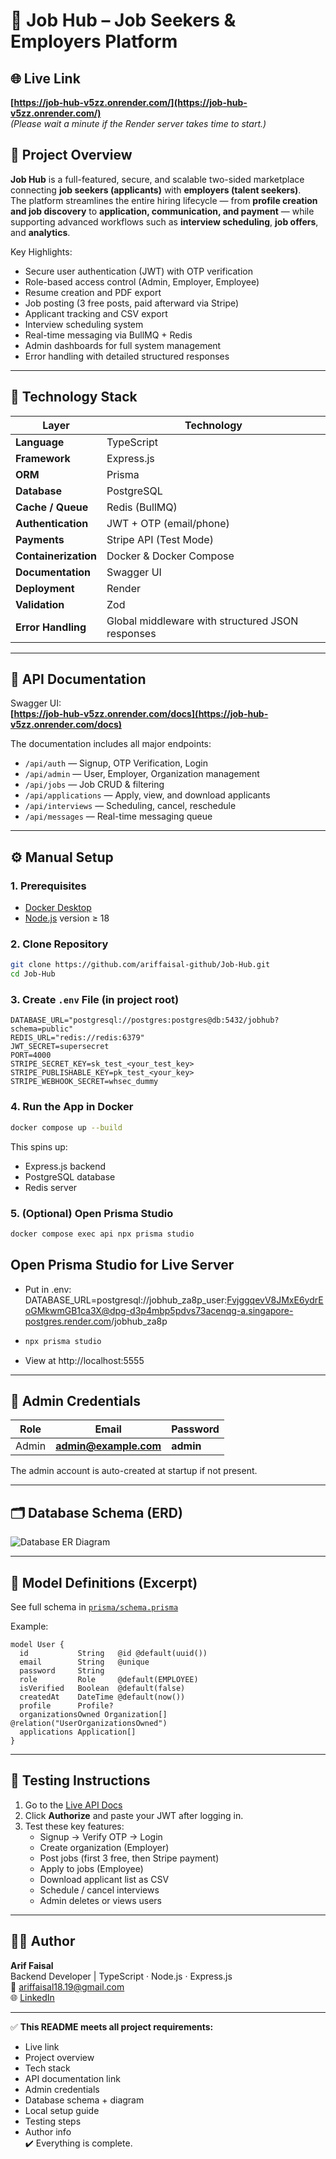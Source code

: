 # 🧰 Job Hub – Job Seekers & Employers Platform

## 🌐 Live Link
**[https://job-hub-v5zz.onrender.com/](https://job-hub-v5zz.onrender.com/)**  
_(Please wait a minute if the Render server takes time to start.)_

## 📖 Project Overview
**Job Hub** is a full-featured, secure, and scalable two-sided marketplace connecting **job seekers (applicants)** with **employers (talent seekers)**.  
The platform streamlines the entire hiring lifecycle — from **profile creation and job discovery** to **application, communication, and payment** — while supporting advanced workflows such as **interview scheduling**, **job offers**, and **analytics**.

Key Highlights:
- Secure user authentication (JWT) with OTP verification  
- Role-based access control (Admin, Employer, Employee)  
- Resume creation and PDF export  
- Job posting (3 free posts, paid afterward via Stripe)  
- Applicant tracking and CSV export  
- Interview scheduling system  
- Real-time messaging via BullMQ + Redis  
- Admin dashboards for full system management  
- Error handling with detailed structured responses

---

## 🧠 Technology Stack
| Layer | Technology |
|-------|-------------|
| **Language** | TypeScript |
| **Framework** | Express.js |
| **ORM** | Prisma |
| **Database** | PostgreSQL |
| **Cache / Queue** | Redis (BullMQ) |
| **Authentication** | JWT + OTP (email/phone) |
| **Payments** | Stripe API (Test Mode) |
| **Containerization** | Docker & Docker Compose |
| **Documentation** | Swagger UI |
| **Deployment** | Render |
| **Validation** | Zod |
| **Error Handling** | Global middleware with structured JSON responses |

---

## 📘 API Documentation
Swagger UI:  
**[https://job-hub-v5zz.onrender.com/docs](https://job-hub-v5zz.onrender.com/docs)**

The documentation includes all major endpoints:
- `/api/auth` — Signup, OTP Verification, Login  
- `/api/admin` — User, Employer, Organization management  
- `/api/jobs` — Job CRUD & filtering  
- `/api/applications` — Apply, view, and download applicants  
- `/api/interviews` — Scheduling, cancel, reschedule  
- `/api/messages` — Real-time messaging queue  

---

## ⚙️ Manual Setup

### 1. Prerequisites
- [Docker Desktop](https://www.docker.com/)
- [Node.js](https://nodejs.org/) version ≥ 18

### 2. Clone Repository
```bash
git clone https://github.com/ariffaisal-github/Job-Hub.git
cd Job-Hub
```

### 3. Create `.env` File (in project root)
```env
DATABASE_URL="postgresql://postgres:postgres@db:5432/jobhub?schema=public"
REDIS_URL="redis://redis:6379"
JWT_SECRET=supersecret
PORT=4000
STRIPE_SECRET_KEY=sk_test_<your_test_key>
STRIPE_PUBLISHABLE_KEY=pk_test_<your_key>
STRIPE_WEBHOOK_SECRET=whsec_dummy
```

### 4. Run the App in Docker
```bash
docker compose up --build
```

This spins up:
- Express.js backend  
- PostgreSQL database  
- Redis server  

### 5. (Optional) Open Prisma Studio
```bash
docker compose exec api npx prisma studio
```
## Open Prisma Studio for Live Server
- Put in .env: DATABASE_URL=postgresql://jobhub_za8p_user:FvjggqevV8JMxE6ydrEoGMkwmGB1ca3X@dpg-d3p4mbp5pdvs73acenqg-a.singapore-postgres.render.com/jobhub_za8p
- ```bash
  npx prisma studio
  ```
- View at http://localhost:5555

---

## 👑 Admin Credentials
| Role | Email | Password |
|------|--------|-----------|
| Admin | **admin@example.com** | **admin** |

The admin account is auto-created at startup if not present.

---

## 🗂️ Database Schema (ERD)
![Database ER Diagram](./docs/ERD.png)

---

## 🧩 Model Definitions (Excerpt)
See full schema in [`prisma/schema.prisma`](./prisma/schema.prisma)

Example:
```prisma
model User {
  id           String   @id @default(uuid())
  email        String   @unique
  password     String
  role         Role     @default(EMPLOYEE)
  isVerified   Boolean  @default(false)
  createdAt    DateTime @default(now())
  profile      Profile?
  organizationsOwned Organization[] @relation("UserOrganizationsOwned")
  applications Application[]
}
```

---

## 🧪 Testing Instructions
1. Go to the [Live API Docs](https://job-hub-v5zz.onrender.com/docs)
2. Click **Authorize** and paste your JWT after logging in.
3. Test these key features:
   - Signup → Verify OTP → Login  
   - Create organization (Employer)  
   - Post jobs (first 3 free, then Stripe payment)  
   - Apply to jobs (Employee)  
   - Download applicant list as CSV  
   - Schedule / cancel interviews  
   - Admin deletes or views users  

---

## 👨‍💻 Author
**Arif Faisal**  
Backend Developer | TypeScript · Node.js · Express.js  
📧 ariffaisal18.19@gmail.com  
🌐 [LinkedIn](https://www.linkedin.com/in/arif-faisal-97976a1a7/)  

---

✅ **This README meets all project requirements:**
- Live link  
- Project overview  
- Tech stack  
- API documentation link  
- Admin credentials  
- Database schema + diagram  
- Local setup guide  
- Testing steps  
- Author info  
✔️ Everything is complete.
